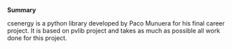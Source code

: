 **Summary**

csenergy is a python library developed by Paco Munuera for his final career project. It is based on pvlib project and takes as much as possible all work done for this project.
